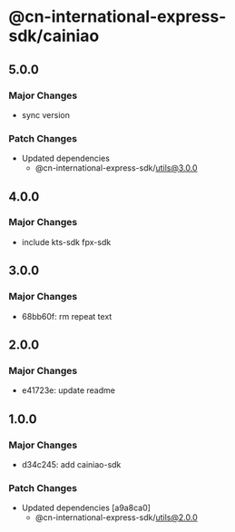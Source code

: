 # @cn-international-express-sdk/cainiao

## 5.0.0

### Major Changes

- sync version

### Patch Changes

- Updated dependencies
  - @cn-international-express-sdk/utils@3.0.0

## 4.0.0

### Major Changes

- include kts-sdk fpx-sdk

## 3.0.0

### Major Changes

- 68bb60f: rm repeat text

## 2.0.0

### Major Changes

- e41723e: update readme

## 1.0.0

### Major Changes

- d34c245: add cainiao-sdk

### Patch Changes

- Updated dependencies [a9a8ca0]
  - @cn-international-express-sdk/utils@2.0.0
